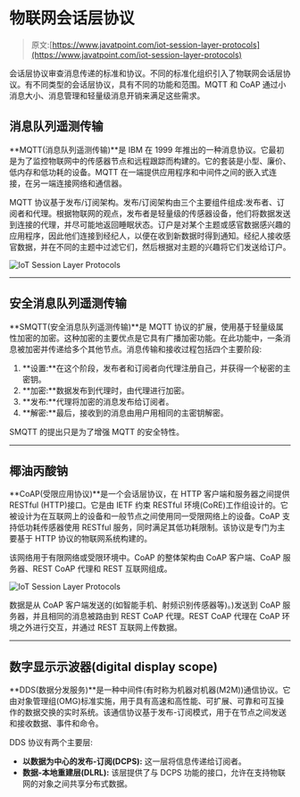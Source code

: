# 物联网会话层协议

> 原文:[https://www.javatpoint.com/iot-session-layer-protocols](https://www.javatpoint.com/iot-session-layer-protocols)

会话层协议审查消息传递的标准和协议。不同的标准化组织引入了物联网会话层协议。有不同类型的会话层协议，具有不同的功能和范围。MQTT 和 CoAP 通过小消息大小、消息管理和轻量级消息开销来满足这些需求。

## 消息队列遥测传输

**MQTT(消息队列遥测传输)**是 IBM 在 1999 年推出的一种消息协议。它最初是为了监控物联网中的传感器节点和远程跟踪而构建的。它的套装是小型、廉价、低内存和低功耗的设备。MQTT 在一端提供应用程序和中间件之间的嵌入式连接，在另一端连接网络和通信器。

MQTT 协议基于发布/订阅架构。发布/订阅架构由三个主要组件组成:发布者、订阅者和代理。根据物联网的观点，发布者是轻量级的传感器设备，他们将数据发送到连接的代理，并尽可能地返回睡眠状态。订户是对某个主题或感官数据感兴趣的应用程序，因此他们连接到经纪人，以便在收到新数据时得到通知。经纪人接收感官数据，并在不同的主题中过滤它们，然后根据对主题的兴趣将它们发送给订户。

![IoT Session Layer Protocols](../Images/549ed972d6d02498f9c4009dead947b4.png)

* * *

## 安全消息队列遥测传输

**SMQTT(安全消息队列遥测传输)**是 MQTT 协议的扩展，使用基于轻量级属性加密的加密。这种加密的主要优点是它具有广播加密功能。在此功能中，一条消息被加密并传递给多个其他节点。消息传输和接收过程包括四个主要阶段:

1.  **设置:**在这个阶段，发布者和订阅者向代理注册自己，并获得一个秘密的主密钥。
2.  **加密:**数据发布到代理时，由代理进行加密。
3.  **发布:**代理将加密的消息发布给订阅者。
4.  **解密:**最后，接收到的消息由用户用相同的主密钥解密。

SMQTT 的提出只是为了增强 MQTT 的安全特性。

* * *

## 椰油丙酸钠

**CoAP(受限应用协议)**是一个会话层协议，在 HTTP 客户端和服务器之间提供 RESTful (HTTP)接口。它是由 IETF 约束 RESTful 环境(CoRE)工作组设计的。它被设计为在互联网上的设备和一般节点之间使用同一受限网络上的设备。CoAP 支持低功耗传感器使用 RESTful 服务，同时满足其低功耗限制。该协议是专门为主要基于 HTTP 协议的物联网系统构建的。

该网络用于有限网络或受限环境中。CoAP 的整体架构由 CoAP 客户端、CoAP 服务器、REST CoAP 代理和 REST 互联网组成。

![IoT Session Layer Protocols](../Images/272d92791fc67ef1e7440a1db9fe6b45.png)

数据是从 CoAP 客户端发送的(如智能手机、射频识别传感器等)。)发送到 CoAP 服务器，并且相同的消息被路由到 REST CoAP 代理。REST CoAP 代理在 CoAP 环境之外进行交互，并通过 REST 互联网上传数据。

* * *

## 数字显示示波器(digital display scope)

**DDS(数据分发服务)**是一种中间件(有时称为机器对机器(M2M))通信协议。它由对象管理组(OMG)标准实施，用于具有高速和高性能、可扩展、可靠和可互操作的数据交换的实时系统。该通信协议基于发布-订阅模式，用于在节点之间发送和接收数据、事件和命令。

DDS 协议有两个主要层:

*   **以数据为中心的发布-订阅(DCPS):** 这一层将信息传递给订阅者。
*   **数据-本地重建层(DLRL):** 该层提供了与 DCPS 功能的接口，允许在支持物联网的对象之间共享分布式数据。